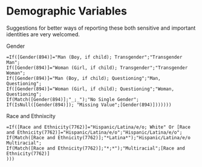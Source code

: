 # Demographic Variables

Suggestions for better ways of reporting these both sensitive and important identities are very welcomed.

Gender

```
=If([Gender(894)]="Man (Boy, if child); Transgender";"Transgender Man";
If([Gender(894)]="Woman (Girl, if child); Transgender";"Transgender Woman";
If([Gender(894)]="Man (Boy, if child); Questioning";"Man, Questioning";
If([Gender(894)]="Woman (Girl, if child); Questioning";"Woman, Questioning";
If(Match([Gender(894)];"_;_");"No Single Gender";
If(IsNull([Gender(894)]); "Missing Value";[Gender(894)]))))))
```

Race and Ethnixcity

```
=If([Race and Ethnicity(7762)]="Hispanic/Latina/e/o; White" Or [Race and Ethnicity(7762)]="Hispanic/Latina/e/o";"Hispanic/Latina/e/o";
If(Match([Race and Ethnicity(7762)];"*Latina*");"Hispanic/Latina/e/o Multiracial";
If(Match([Race and Ethnicity(7762)];"*;*");"Multiracial";[Race and Ethnicity(7762)]
)))
```
